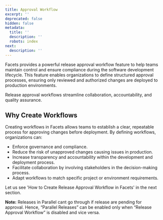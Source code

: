 ```yaml
---
title: Approval Workflow
excerpt: ''
deprecated: false
hidden: false
metadata:
  title: ''
  description: ''
  robots: index
next:
  description: ''
---
```

Facets provides a powerful release approval workflow feature to help teams maintain control and ensure compliance during the software development lifecycle. This feature enables organizations to define structured approval processes, ensuring only reviewed and authorized changes are deployed to production environments. 

Release approval workflows streamline collaboration, accountability, and quality assurance.

## Why Create Workflows

Creating workflows in Facets allows teams to establish a clear, repeatable process for approving changes before deployment. By defining workflows, organizations can:

* Enforce governance and compliance.
* Reduce the risk of unapproved changes causing issues in production.
* Increase transparency and accountability within the development and deployment process.
* Facilitate collaboration by involving stakeholders in the decision-making process.
* Adapt workflows to match specific project or environment requirements.

Let us see 'How to Create Release Approval Workflow in Facets' in the next section.

**Note:** Releases in Parallel cant go through if release are pending for approval. Hence, “Parallel Releases” can be enabled only when “Release Approval Workflow” is disabled and vice versa.
